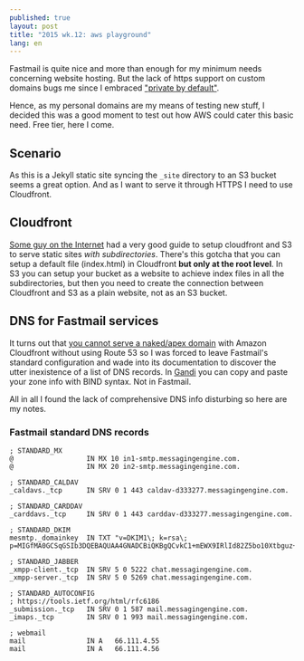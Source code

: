 ```yaml
---
published: true
layout: post
title: "2015 wk.12: aws playground"
lang: en
---
```


Fastmail is quite nice and more than enough for my minimum needs
concerning website hosting. But the lack of https support on custom
domains bugs me since I embraced ["private by default"][].

["private by default"]: https://www.tbray.org/ongoing/When/201x/2012/12/02/HTTPS

Hence, as my personal domains are my means of testing new stuff, I
decided this was a good moment to test out how AWS could cater this
basic need. Free tier, here I come.

## Scenario

As this is a Jekyll static site syncing the `_site` directory to an S3
bucket seems a great option. And as I want to serve it through HTTPS I
need to use Cloudfront.

## Cloudfront

[Some guy on the Internet][] had a very good guide to setup cloudfront
and S3 to serve static sites *with subdirectories*. There's this
gotcha that you can setup a default file (index.html) in Cloudfront
**but only at the root level**. In S3 you can setup your bucket as a
website to achieve index files in all the subdirectories, but then you
need to create the connection between Cloudfront and S3 as a plain
website, not as an S3 bucket.

[some guy on the internet]: http://someguyontheinter.net/blog/serving-index-pages-from-a-non-root-location-via-cloudfront/

## DNS for Fastmail services
It turns out that
[you cannot serve a naked/apex domain]["domain-restrictions"] with
Amazon Cloudfront without using Route 53 so I was forced to leave
Fastmail's standard configuration and wade into its documentation to
discover the utter inexistence of a list of DNS records. In [Gandi][]
you can copy and paste your zone info with BIND syntax. Not in
Fastmail.

All in all I found the lack of comprehensive DNS info disturbing so
here are my notes.

[Gandi]: https://gandi.net/

["domain-restrictions"]: http://docs.aws.amazon.com/AmazonCloudFront/latest/DeveloperGuide/CNAMEs.html#alternate-domain-names-restrictions

### Fastmail standard DNS records

    ; STANDARD_MX
    @                  IN MX 10 in1-smtp.messagingengine.com.
    @                  IN MX 20 in2-smtp.messagingengine.com.
    
    ; STANDARD_CALDAV
    _caldavs._tcp      IN SRV 0 1 443 caldav-d333277.messagingengine.com.
    
    ; STANDARD_CARDDAV
    _carddavs._tcp     IN SRV 0 1 443 carddav-d333277.messagingengine.com.

    ; STANDARD_DKIM
    mesmtp._domainkey  IN TXT "v=DKIM1\; k=rsa\; p=MIGfMA0GCSqGSIb3DQEBAQUAA4GNADCBiQKBgQCvkC1+mEWX9IRlId82Z5bo10Xtbguz+/Qb4hOYE9n8HgFvW8b3krieeg+xbEdMyc9Gwob3YC8odpZIk1AYuB7/MqUeR4KouZjBC5cVdhSZjXNokei6fwcxgWQyVMDlfoAANzo1gCK6KIc6UWbw8kREdAcYFFMDBHVDFu7ufXBqWwIDAQAB"
    
    ; STANDARD_JABBER
    _xmpp-client._tcp  IN SRV 5 0 5222 chat.messagingengine.com.
    _xmpp-server._tcp  IN SRV 5 0 5269 chat.messagingengine.com.
	
    ; STANDARD_AUTOCONFIG
    ; https://tools.ietf.org/html/rfc6186
    _submission._tcp   IN SRV 0 1 587 mail.messagingengine.com.
    _imaps._tcp        IN SRV 0 1 993 mail.messagingengine.com.

    ; webmail
    mail               IN A   66.111.4.55
    mail               IN A   66.111.4.56


